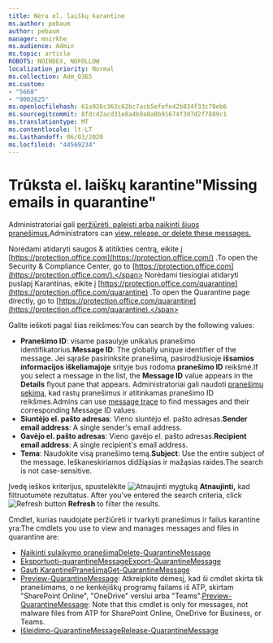 ```yaml
---
title: Nėra el. laiškų karantine
ms.author: pebaum
author: pebaum
manager: mnirkhe
ms.audience: Admin
ms.topic: article
ROBOTS: NOINDEX, NOFOLLOW
localization_priority: Normal
ms.collection: Adm_O365
ms.custom:
- "5668"
- "9002625"
ms.openlocfilehash: 61a926c363c62bc7acb5efefe42b834f33c78eb6
ms.sourcegitcommit: 8fdcd2acd31e8a4b9a8a0b91674f397d2f7889c1
ms.translationtype: MT
ms.contentlocale: lt-LT
ms.lasthandoff: 06/03/2020
ms.locfileid: "44569234"
---
```

# <a name="missing-emails-in-quarantine"></a><span data-ttu-id="19a02-102">Trūksta el. laiškų karantine"</span><span class="sxs-lookup"><span data-stu-id="19a02-102">Missing emails in quarantine"</span></span>

<span data-ttu-id="19a02-103">Administratoriai gali [peržiūrėti, paleisti arba naikinti šiuos pranešimus.](https://docs.microsoft.com/microsoft-365/security/office-365-security/manage-quarantined-messages-and-files?view=o365-worldwide)</span><span class="sxs-lookup"><span data-stu-id="19a02-103">Administrators can [view, release, or delete these messages.](https://docs.microsoft.com/microsoft-365/security/office-365-security/manage-quarantined-messages-and-files?view=o365-worldwide)</span></span>

<span data-ttu-id="19a02-104">Norėdami atidaryti saugos & atitikties centrą, eikite į [https://protection.office.com](https://protection.office.com/) .</span><span class="sxs-lookup"><span data-stu-id="19a02-104">To open the Security & Compliance Center, go to [https://protection.office.com](https://protection.office.com/).</span></span> <span data-ttu-id="19a02-105">Norėdami tiesiogiai atidaryti puslapį Karantinas, eikite į [https://protection.office.com/quarantine](https://protection.office.com/quarantine) .</span><span class="sxs-lookup"><span data-stu-id="19a02-105">To open the Quarantine page directly, go to [https://protection.office.com/quarantine](https://protection.office.com/quarantine).</span></span>  

<span data-ttu-id="19a02-106">Galite ieškoti pagal šias reikšmes:</span><span class="sxs-lookup"><span data-stu-id="19a02-106">You can search by the following values:</span></span>  

- <span data-ttu-id="19a02-107">**Pranešimo ID**: visame pasaulyje unikalus pranešimo identifikatorius.</span><span class="sxs-lookup"><span data-stu-id="19a02-107">**Message ID**: The globally unique identifier of the message.</span></span> <span data-ttu-id="19a02-108">Jei sąraše pasirinksite pranešimą, pasirodžiusioje **išsamios informacijos iškeliamajoje** srityje bus rodoma **pranešimo ID** reikšmė.</span><span class="sxs-lookup"><span data-stu-id="19a02-108">If you select a message in the list, the  **Message ID**  value appears in the  **Details**  flyout pane that appears.</span></span> <span data-ttu-id="19a02-109">Administratoriai gali naudoti [pranešimų sekimą,](https://docs.microsoft.com/microsoft-365/security/office-365-security/message-trace-scc?view=o365-worldwide) kad rastų pranešimus ir atitinkamas pranešimo ID reikšmes.</span><span class="sxs-lookup"><span data-stu-id="19a02-109">Admins can use [message trace](https://docs.microsoft.com/microsoft-365/security/office-365-security/message-trace-scc?view=o365-worldwide) to find messages and their corresponding Message ID values.</span></span>
- <span data-ttu-id="19a02-110">**Siuntėjo el. pašto adresas**: Vieno siuntėjo el. pašto adresas.</span><span class="sxs-lookup"><span data-stu-id="19a02-110">**Sender email address**: A single sender's email address.</span></span>
- <span data-ttu-id="19a02-111">**Gavėjo el. pašto adresas**: Vieno gavėjo el. pašto adresas.</span><span class="sxs-lookup"><span data-stu-id="19a02-111">**Recipient email address**: A single recipient's email address.</span></span>
- <span data-ttu-id="19a02-112">**Tema**: Naudokite visą pranešimo temą.</span><span class="sxs-lookup"><span data-stu-id="19a02-112">**Subject**: Use the entire subject of the message.</span></span> <span data-ttu-id="19a02-113">Ieškaneskiriamos didžiąsias ir mažąsias raides.</span><span class="sxs-lookup"><span data-stu-id="19a02-113">The search is not case-sensitive.</span></span>

<span data-ttu-id="19a02-114">Įvedę ieškos kriterijus, spustelėkite ![ Atnaujinti mygtuką ](https://docs.microsoft.com/microsoft-365/media/scc-quarantine-refresh.png?view=o365-worldwide) **Atnaujinti,** kad filtruotumėte rezultatus.  </span><span class="sxs-lookup"><span data-stu-id="19a02-114">After you've entered the search criteria, click  ![Refresh button](https://docs.microsoft.com/microsoft-365/media/scc-quarantine-refresh.png?view=o365-worldwide)  **Refresh**  to filter the results.</span></span>

<span data-ttu-id="19a02-115">Cmdlet, kurias naudojate peržiūrėti ir tvarkyti pranešimus ir failus karantine yra:</span><span class="sxs-lookup"><span data-stu-id="19a02-115">The cmdlets you use to view and manages messages and files in quarantine are:</span></span>
- [<span data-ttu-id="19a02-116">Naikinti sulaikymo pranešimą</span><span class="sxs-lookup"><span data-stu-id="19a02-116">Delete-QuarantineMessage</span></span>](https://docs.microsoft.com/powershell/module/exchange/delete-quarantinemessage)
- [<span data-ttu-id="19a02-117">Eksportuoti-quarantineMessage</span><span class="sxs-lookup"><span data-stu-id="19a02-117">Export-QuarantineMessage</span></span>](https://docs.microsoft.com/powershell/module/exchange/export-quarantinemessage)
- [<span data-ttu-id="19a02-118">Gauti KarantinePranešimą</span><span class="sxs-lookup"><span data-stu-id="19a02-118">Get-QuarantineMessage</span></span>](https://docs.microsoft.com/powershell/module/exchange/get-quarantinemessage)
- <span data-ttu-id="19a02-119">[Preview-QuarantineMessage](https://docs.microsoft.com/powershell/module/exchange/preview-quarantinemessage): Atkreipkite dėmesį, kad ši cmdlet skirta tik pranešimams, o ne kenkėjiškų programų failams iš ATP, skirtam "SharePoint Online", "OneDrive" verslui arba "Teams".</span><span class="sxs-lookup"><span data-stu-id="19a02-119">[Preview-QuarantineMessage](https://docs.microsoft.com/powershell/module/exchange/preview-quarantinemessage): Note that this cmdlet is only for messages, not malware files from ATP for SharePoint Online, OneDrive for Business, or Teams.</span></span>
- [<span data-ttu-id="19a02-120">Išleidimo-QuarantineMessage</span><span class="sxs-lookup"><span data-stu-id="19a02-120">Release-QuarantineMessage</span></span>](https://docs.microsoft.com/powershell/module/exchange/release-quarantinemessage)